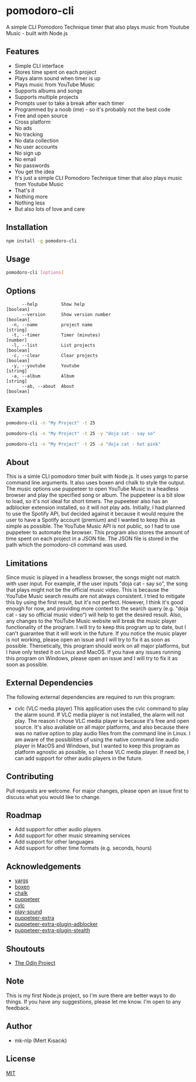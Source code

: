 # pomodoro-cli
A simple CLI Pomodoro Technique timer that also plays music from Youtube Music - built with Node.js 

## Features
- Simple CLI interface
- Stores time spent on each project
- Plays alarm sound when timer is up
- Plays music from YouTube Music
- Supports albums and songs
- Supports multiple projects
- Prompts user to take a break after each timer
- Programmed by a noob (me) - so it's probably not the best code
- Free and open source
- Cross platform
- No ads
- No tracking
- No data collection
- No user accounts
- No sign up
- No email
- No passwords
- You get the idea
- It's just a simple CLI Pomodoro Technique timer that also plays music from Youtube Music
- That's it
- Nothing more
- Nothing less
- But also lots of love and care

## Installation
```bash
npm install -g pomodoro-cli
```

## Usage
```bash
pomodoro-cli [options]
```

## Options
```
      --help         Show help                                         [boolean]
      --version      Show version number                               [boolean]
  -n, --name         project name                                       [string]
  -t, --timer        Timer (minutes)                                    [number]
  -l, --list         List projects                                     [boolean]
  -c, --clear        Clear projects                                    [boolean]
  -y, --youtube      Youtube                                            [string]
  -a, --album        Album                                              [string]
      --ab, --about  About                                             [boolean]

```

## Examples
```bash
pomodoro-cli -n "My Project" -t 25

pomodoro-cli -n "My Project" -t 25 -y "doja cat - say so"

pomodoro-cli -n "My Project" -t 25 -a "doja cat - hot pink"

```



## About
This is a simle CLI pomodoro timer built with Node.js. It uses yargs to parse command line arguments. It also uses boxen and chalk to style the output. The music options use puppeteer to open YouTube Music in a headless browser and play the specified song or album. The puppeteer is a bit slow to load, so it's not ideal for short timers. The pupeeteer also has an adblocker extension installed, so it will not play ads. Initially, I had planned to use the Spotify API, but decided against it because it would require the user to have a Spotify account (premium) and I wanted to keep this as simple as possible. The YouTube Music API is not public, so I had to use puppeteer to automate the browser. This program also stores the amount of time spent on each project in a JSON file. The JSON file is stored in the path which the pomodoro-cli command was used.

## Limitations
Since music is played in a headless browser, the songs might not match with user input. For example, if the user inputs "doja cat - say so", the song that plays might not be the official music video. This is because the YouTube Music search results are not always consistent. I tried to mitigate this by using the first result, but it's not perfect. However, I think it's good enough for now, and providing more context to the search query (e.g. "doja cat - say so official music video") will help to get the desired result. Also, any changes to the YouTube Music website will break the music player functionality of the program. I will try to keep this program up to date, but I can't guarantee that it will work in the future. If you notice the music player is not working, please open an issue and I will try to fix it as soon as possible. Theroetically, this program should work on all major platforms, but I have only tested it on Linux and MacOS. If you have any issues running this program on Windows, please open an issue and I will try to fix it as soon as possible.

## External Dependencies
The following external dependencies are required to run this program:
- cvlc (VLC media player)
This application uses the cvlc command to play the alarm sound. If VLC media player is not installed, the alarm will not play. The reason I chose VLC media player is because it's free and open source. It's also available on all major platforms, and also because there was no native option to play audio files from the command line in Linux. I am aware of the possiblities of using the native command line audio player in MacOS and Windows, but I wanted to keep this program as platform agnostic as possible, so I chose VLC media player. If need be, I can add support for other audio players in the future.

## Contributing
Pull requests are welcome. For major changes, please open an issue first to discuss what you would like to change.

## Roadmap
- Add support for other audio players
- Add support for other music streaming services
- Add support for other languages
- Add support for other time formats (e.g. seconds, hours)

## Acknowledgements
- [yargs](https://www.npmjs.com/package/yargs)
- [boxen](https://www.npmjs.com/package/boxen)
- [chalk](https://www.npmjs.com/package/chalk)
- [puppeteer](https://www.npmjs.com/package/puppeteer)
- [cvlc](https://www.videolan.org/vlc/index.html)
- [play-sound](https://www.npmjs.com/package/play-sound)
- [puppeteer-extra](https://www.npmjs.com/package/puppeteer-extra)
- [puppeteer-extra-plugin-adblocker](https://www.npmjs.com/package/puppeteer-extra-plugin-adblocker)
- [puppeteer-extra-plugin-stealth](https://www.npmjs.com/package/puppeteer-extra-plugin-stealth)

## Shoutouts
- [The Odin Project](https://www.theodinproject.com/)

## Note
This is my first Node.js project, so I'm sure there are better ways to do things. If you have any suggestions, please let me know. I'm open to any feedback.

## Author
- mk-nlp (Mert Kısacık)

## License
[MIT](https://choosealicense.com/licenses/mit/)



